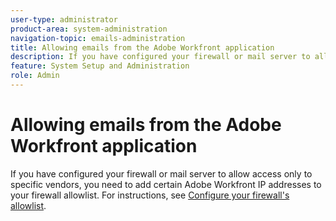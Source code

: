 ```yaml
---
user-type: administrator
product-area: system-administration
navigation-topic: emails-administration
title: Allowing emails from the Adobe Workfront application
description: If you have configured your firewall or mail server to allow access only to specific vendors, you need to add certain Adobe Workfront IP addresses to your firewall allowlist. For instructions, see Configure your firewall's allowlist.
feature: System Setup and Administration
role: Admin
---
```


# Allowing emails from the Adobe Workfront application

If you have configured your firewall or mail server to allow access only to specific vendors, you need to add certain Adobe Workfront IP addresses to your firewall allowlist. For instructions, see [Configure your firewall's allowlist](../../../administration-and-setup/get-started-wf-administration/configure-your-firewall.md).
